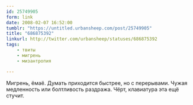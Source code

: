 ```yaml
---
id: 25749905
form: link
date: 2008-02-07 16:52:00
tumblr: "https://untitled.urbansheep.com/post/25749905"
title: "686875392"
linkurl: http://twitter.com/urbansheep/statuses/686875392
tags:
    - твиты
    - мигрень
    - мизантропия

---
```

<p>Мигрень, ёмаё. Думать приходится быстрее, но с перерывами. Чужая медленность или болтливость раздража. Чёрт, клавиатура эта ещё стучит.</p>
